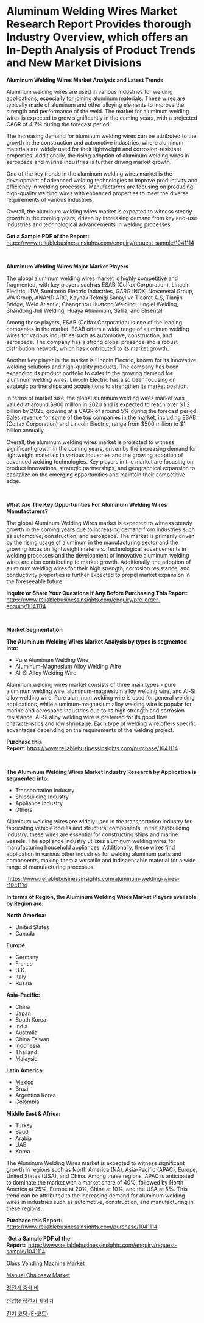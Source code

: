 <p><h1>Aluminum Welding Wires Market Research Report Provides thorough Industry Overview, which offers an In-Depth Analysis of Product Trends and New Market Divisions</h1></p><p><strong>Aluminum Welding Wires Market Analysis and Latest Trends</strong></p>
<p><p>Aluminum welding wires are used in various industries for welding applications, especially for joining aluminum materials. These wires are typically made of aluminum and other alloying elements to improve the strength and performance of the weld. The market for aluminum welding wires is expected to grow significantly in the coming years, with a projected CAGR of 4.7% during the forecast period.</p><p>The increasing demand for aluminum welding wires can be attributed to the growth in the construction and automotive industries, where aluminum materials are widely used for their lightweight and corrosion-resistant properties. Additionally, the rising adoption of aluminum welding wires in aerospace and marine industries is further driving market growth.</p><p>One of the key trends in the aluminum welding wires market is the development of advanced welding technologies to improve productivity and efficiency in welding processes. Manufacturers are focusing on producing high-quality welding wires with enhanced properties to meet the diverse requirements of various industries.</p><p>Overall, the aluminum welding wires market is expected to witness steady growth in the coming years, driven by increasing demand from key end-use industries and technological advancements in welding processes.</p></p>
<p><strong>Get a Sample PDF of the Report:&nbsp;</strong> <a href="https://www.reliablebusinessinsights.com/enquiry/request-sample/1041114">https://www.reliablebusinessinsights.com/enquiry/request-sample/1041114</a></p>
<p>&nbsp;</p>
<p><strong>Aluminum Welding Wires Major Market Players</strong></p>
<p><p>The global aluminum welding wires market is highly competitive and fragmented, with key players such as ESAB (Colfax Corporation), Lincoln Electric, ITW, Sumitomo Electric Industries, GARG INOX, Novametal Group, WA Group, ANAND ARC, Kaynak Tekniği Sanayi ve Ticaret A.Ş, Tianjin Bridge, Weld Atlantic, Changzhou Huatong Welding, Jinglei Welding, Shandong Juli Welding, Huaya Aluminium, Safra, and Elisental.</p><p>Among these players, ESAB (Colfax Corporation) is one of the leading companies in the market. ESAB offers a wide range of aluminum welding wires for various industries such as automotive, construction, and aerospace. The company has a strong global presence and a robust distribution network, which has contributed to its market growth.</p><p>Another key player in the market is Lincoln Electric, known for its innovative welding solutions and high-quality products. The company has been expanding its product portfolio to cater to the growing demand for aluminum welding wires. Lincoln Electric has also been focusing on strategic partnerships and acquisitions to strengthen its market position.</p><p>In terms of market size, the global aluminum welding wires market was valued at around $900 million in 2020 and is expected to reach over $1.2 billion by 2025, growing at a CAGR of around 5% during the forecast period. Sales revenue for some of the top companies in the market, including ESAB (Colfax Corporation) and Lincoln Electric, range from $500 million to $1 billion annually.</p><p>Overall, the aluminum welding wires market is projected to witness significant growth in the coming years, driven by the increasing demand for lightweight materials in various industries and the growing adoption of advanced welding technologies. Key players in the market are focusing on product innovations, strategic partnerships, and geographical expansion to capitalize on the emerging opportunities and maintain their competitive edge.</p></p>
<p>&nbsp;</p>
<p><strong>What Are The Key Opportunities For Aluminum Welding Wires Manufacturers?</strong></p>
<p><p>The global Aluminum Welding Wires market is expected to witness steady growth in the coming years due to increasing demand from industries such as automotive, construction, and aerospace. The market is primarily driven by the rising usage of aluminum in the manufacturing sector and the growing focus on lightweight materials. Technological advancements in welding processes and the development of innovative aluminum welding wires are also contributing to market growth. Additionally, the adoption of aluminum welding wires for their high strength, corrosion resistance, and conductivity properties is further expected to propel market expansion in the foreseeable future.</p></p>
<p><strong>Inquire or Share Your Questions If Any Before Purchasing This Report:</strong> <a href="https://www.reliablebusinessinsights.com/enquiry/pre-order-enquiry/1041114">https://www.reliablebusinessinsights.com/enquiry/pre-order-enquiry/1041114</a></p>
<p>&nbsp;</p>
<p><strong>Market Segmentation</strong></p>
<p><strong>The Aluminum Welding Wires Market Analysis by types is segmented into:</strong></p>
<p><ul><li>Pure Aluminum Welding Wire</li><li>Aluminum-Magnesium Alloy Welding Wire</li><li>Al-Si Alloy Welding Wire</li></ul></p>
<p><p>Aluminum welding wires market consists of three main types - pure aluminum welding wire, aluminum-magnesium alloy welding wire, and Al-Si alloy welding wire. Pure aluminum welding wire is used for general welding applications, while aluminum-magnesium alloy welding wire is popular for marine and aerospace industries due to its high strength and corrosion resistance. Al-Si alloy welding wire is preferred for its good flow characteristics and low shrinkage. Each type of welding wire offers specific advantages depending on the requirements of the welding project.</p></p>
<p><strong>Purchase this Report:&nbsp;</strong><a href="https://www.reliablebusinessinsights.com/purchase/1041114">https://www.reliablebusinessinsights.com/purchase/1041114</a></p>
<p>&nbsp;</p>
<p><strong>The Aluminum Welding Wires Market Industry Research by Application is segmented into:</strong></p>
<p><ul><li>Transportation Industry</li><li>Shipbuilding Industry</li><li>Appliance Industry</li><li>Others</li></ul></p>
<p><p>Aluminum welding wires are widely used in the transportation industry for fabricating vehicle bodies and structural components. In the shipbuilding industry, these wires are essential for constructing ships and marine vessels. The appliance industry utilizes aluminum welding wires for manufacturing household appliances. Additionally, these wires find application in various other industries for welding aluminum parts and components, making them a versatile and indispensable material for a wide range of manufacturing processes.</p></p>
<p><a href="https://www.reliablebusinessinsights.com/aluminum-welding-wires-r1041114">&nbsp;https://www.reliablebusinessinsights.com/aluminum-welding-wires-r1041114</a></p>
<p><strong>In terms of Region, the Aluminum Welding Wires Market Players available by Region are:</strong></p>
<p>
    <p> <strong> North America: </strong>
        <ul>
            <li>United States</li>
            <li>Canada</li>
        </ul>
        </p> 
    <p> <strong> Europe: </strong>
        <ul>
            <li>Germany</li>
            <li>France</li>
            <li>U.K.</li>
            <li>Italy</li>
            <li>Russia</li>
        </ul>
        </p> 
    <p> <strong> Asia-Pacific: </strong>
        <ul>
            <li>China</li>
            <li>Japan</li>
            <li>South Korea</li>
            <li>India</li>
            <li>Australia</li>
            <li>China Taiwan</li>
            <li>Indonesia</li>
            <li>Thailand</li>
            <li>Malaysia</li>
        </ul>
        </p> 
    <p> <strong> Latin America: </strong>
        <ul>
            <li>Mexico</li>
            <li>Brazil</li>
            <li>Argentina Korea</li>
            <li>Colombia</li>
        </ul>
        </p> 
    <p> <strong> Middle East & Africa: </strong>
        <ul>
            <li>Turkey</li>
            <li>Saudi</li>
            <li>Arabia</li>
            <li>UAE</li>
            <li>Korea</li>
        </ul>
    </p>
    </p>
<p><p>The Aluminum Welding Wires market is expected to witness significant growth in regions such as North America (NA), Asia-Pacific (APAC), Europe, United States (USA), and China. Among these regions, APAC is anticipated to dominate the market with a market share of 40%, followed by North America at 25%, Europe at 20%, China at 10%, and the USA at 5%. This trend can be attributed to the increasing demand for aluminum welding wires in industries such as automotive, construction, and manufacturing in these regions.</p></p>
<p><strong>Purchase this Report: </strong><a href="https://www.reliablebusinessinsights.com/purchase/1041114">https://www.reliablebusinessinsights.com/purchase/1041114</a></p>
<p>&nbsp;<strong>Get a Sample PDF of the Report:&nbsp;&nbsp;</strong><a href="https://www.reliablebusinessinsights.com/enquiry/request-sample/1041114">https://www.reliablebusinessinsights.com/enquiry/request-sample/1041114</a></p>
<p><strong></strong></p>
<p><p><a href="https://www.linkedin.com/pulse/glass-vending-machine-market-size-trends-complete-industry-overview-vznke">Glass Vending Machine Market</a></p><p><a href="https://www.linkedin.com/pulse/manual-chainsaw-market-comprehensive-assessment-type-application-chy5e">Manual Chainsaw Market</a></p><p><a href="https://medium.com/@mares423682024/%EA%B8%80%EB%A1%9C%EB%B2%8C-%EC%A0%95%EC%A0%84-%EC%A4%91%ED%99%94-%EB%A7%89%EB%8C%80-%EC%8B%9C%EC%9E%A5-%ED%98%84%ED%99%A9-2024%EB%85%84-2031%EB%85%84-%EB%B0%8F-%EC%A7%80%EC%97%AD-%EC%A0%9C%ED%92%88-%EB%B0%8F-%EC%B5%9C%EC%A2%85-%EC%82%AC%EC%9A%A9%EB%B3%84-%EC%98%88%EC%B8%A1-1b45f4a59800">정전기 중화 바</a></p><p><a href="https://medium.com/@mares423682024/%EC%82%B0%EC%97%85-%EC%A0%95%EC%A0%84%EA%B8%B0-%EC%A0%9C%EA%B1%B0%EA%B8%B0-%EC%8B%9C%EC%9E%A5-%EA%B7%9C%EB%AA%A8-%EC%8B%9C%EC%9E%A5-%EC%84%B8%EB%B6%84%ED%99%94-%EC%8B%9C%EC%9E%A5-%EB%8F%99%ED%96%A5-%EB%B0%8F-%EC%84%B1%EC%9E%A5-%EB%B6%84%EC%84%9D-%EC%98%88%EC%B8%A1%EC%9D%80-2031%EB%85%84%EA%B9%8C%EC%A7%80-%EC%9D%B4%EC%96%B4%EC%A7%88-%EA%B2%83%EC%9C%BC%EB%A1%9C-%EC%98%88%EC%83%81%EB%90%A9%EB%8B%88%EB%8B%A4-80dd5c50b17c">산업용 정전기 제거기</a></p><p><a href="https://github.com/bossladyaries0/Market-Research-Report-List-1/blob/main/8258777140869.md">전기 코팅 (E-코트)</a></p></p>